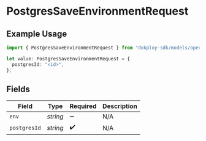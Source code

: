 # PostgresSaveEnvironmentRequest

## Example Usage

```typescript
import { PostgresSaveEnvironmentRequest } from "dokploy-sdk/models/operations";

let value: PostgresSaveEnvironmentRequest = {
  postgresId: "<id>",
};
```

## Fields

| Field              | Type               | Required           | Description        |
| ------------------ | ------------------ | ------------------ | ------------------ |
| `env`              | *string*           | :heavy_minus_sign: | N/A                |
| `postgresId`       | *string*           | :heavy_check_mark: | N/A                |
